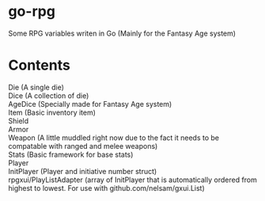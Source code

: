 # go-rpg
Some RPG variables writen in Go (Mainly for the Fantasy Age system)

# Contents  
Die (A single die)  
Dice (A collection of die)  
AgeDice (Specially made for Fantasy Age system)  
Item (Basic inventory item)  
Shield  
Armor  
Weapon (A little muddled right now due to the fact it needs to be compatable with ranged and melee weapons)  
Stats (Basic framework for base stats)  
Player  
InitPlayer (Player and initiative number struct)  
rpgxui/PlayListAdapter (array of InitPlayer that is automatically ordered from highest to lowest. For use with github.com/nelsam/gxui.List)
